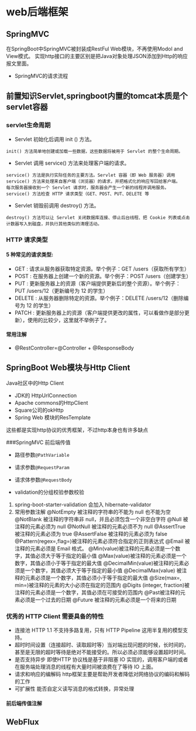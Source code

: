 # web后端框架

## SpringMVC

在SpringBoot中SpringMVC被封装成RestFul Web模块，不再使用Modol and View模式。 实现http接口的主要区别是把Java对象处理JSON添加到Http的响应报文里面。

- SpringMVC的请求流程

## 前置知识Servlet,springboot内置的tomcat本质是个servlet容器

### servlet生命周期
- Servlet 初始化后调用 init () 方法。
```
init() 方法简单地创建或加载一些数据，这些数据将被用于 Servlet 的整个生命周期。
```
- Servlet 调用 service() 方法来处理客户端的请求。
```
service() 方法是执行实际任务的主要方法。Servlet 容器（即 Web 服务器）调用 service() 方法来处理来自客户端（浏览器）的请求，并把格式化的响应写回给客户端。
每次服务器接收到一个 Servlet 请求时，服务器会产生一个新的线程并调用服务。service() 方法检查 HTTP 请求类型（GET、POST、PUT、DELETE 等
```
- Servlet 销毁前调用 destroy() 方法。
```
destroy() 方法可以让 Servlet 关闭数据库连接、停止后台线程、把 Cookie 列表或点击计数器写入到磁盘，并执行其他类似的清理活动。
```

### HTTP 请求类型

#### 5 种常见的请求类型:

- GET : 请求从服务器获取特定资源。举个例子：GET /users（获取所有学生）
- POST : 在服务器上创建一个新的资源。举个例子：POST /users（创建学生）
- PUT : 更新服务器上的资源（客户端提供更新后的整个资源）。举个例子：PUT /users/12（更新编号为 12 的学生）
- DELETE : 从服务器删除特定的资源。举个例子：DELETE /users/12（删除编号为 12 的学生）
- PATCH : 更新服务器上的资源（客户端提供更改的属性，可以看做作是部分更新），使用的比较少，这里就不举例子了。

#### 常用注解

- @RestController=@Controller + @ResponseBody

## SpringBoot Web模块与Http Client

Java社区中的Http Client

- JDK的 HttpUrlConnection
- Apache commons的HttpClient
- Square公司的okHttp
- Spring Web 模块的ResTemplate

这些都是实现http协议的优秀框架，不过http本身也有许多缺点

###SpringMVC 前后端传值
- 路径参数`@PathVariable`
- 请求参数`@RequestParam`
- 请求体参数`@RequestBody`


- validation的分组校验参数校验
1. spring-boot-starter-validation 会加入 hibernate-validator
2. 常用参数注解
   @NotEmpty 被注释的字符串的不能为 null 也不能为空
   @NotBlank 被注释的字符串非 null，并且必须包含一个非空白字符
   @Null 被注释的元素必须为 null
   @NotNull 被注释的元素必须不为 null
   @AssertTrue 被注释的元素必须为 true
   @AssertFalse 被注释的元素必须为 false
   @Pattern(regex=,flag=)被注释的元素必须符合指定的正则表达式
   @Email 被注释的元素必须是 Email 格式。
   @Min(value)被注释的元素必须是一个数字，其值必须大于等于指定的最小值
   @Max(value)被注释的元素必须是一个数字，其值必须小于等于指定的最大值
   @DecimalMin(value)被注释的元素必须是一个数字，其值必须大于等于指定的最小值
   @DecimalMax(value) 被注释的元素必须是一个数字，其值必须小于等于指定的最大值
   @Size(max=, min=)被注释的元素的大小必须在指定的范围内
   @Digits (integer, fraction)被注释的元素必须是一个数字，其值必须在可接受的范围内
   @Past被注释的元素必须是一个过去的日期
   @Future 被注释的元素必须是一个将来的日期


### 优秀的 HTTP Client 需要具备的特性

- 连接池 HTTP 1.1 不支持多路复用，只有 HTTP Pipeline 这用半复用的模型支持。
- 超时时间设置（连接超时、读取超时等）当对端出现问题的时候，长时间的，甚至是无限的超时等待是绝对不能接受的。所以必须必须能够设置超时时间。
- 是否支持异步 即使HTTP 协议栈是基于非阻塞 IO 实现的，调用客户端的或者在服务端处理消息的线程有大量时间被浪费在了等待 IO 上面。
- 请求和响应的编解码 http框架主要是帮助开发者降低对网络协议的编码和解码的工作
- 可扩展性 能否自定义读写消息的格式转换，异常处理

#### 前后端传值注解

## WebFlux


